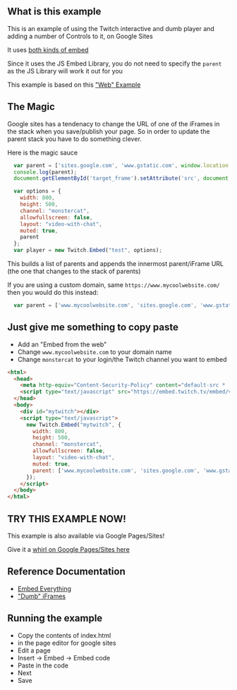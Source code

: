 ## What is this example

This is an example of using the Twitch interactive and dumb player and adding a number of Controls to it, on Google Sites

It uses [both kinds of embed](https://dev.twitch.tv/docs/embed/)

Since it uses the JS Embed Library, you do not need to specify the `parent` as the JS Library will work it out for you

This example is based on this ["Web" Example](https://github.com/BarryCarlyon/twitch_misc/tree/master/player/html)

## The Magic

Google sites has a tendenacy to change the URL of one of the iFrames in the stack when you save/publish your page.
So in order to update the parent stack you have to do something clever.

Here is the magic sauce

```javascript
  var parent = ['sites.google.com', 'www.gstatic.com', window.location.host];
  console.log(parent);
  document.getElementById('target_frame').setAttribute('src', document.getElementById('target_frame').getAttribute('src') + '&parent=' + parent.join('&parent='));

  var options = {
    width: 800,
    height: 500,
    channel: "monstercat",
    allowfullscreen: false,
    layout: "video-with-chat",
    muted: true,
    parent
  };
  var player = new Twitch.Embed("test", options);
```

This builds a list of parents and appends the innermost parent/iFrame URL (the one that changes to the stack of parents)

If you are using a custom domain, same `https://www.mycoolwebsite.com/` then you would do this instead:

```javascript
  var parent = ['www.mycoolwebsite.com', 'sites.google.com', 'www.gstatic.com', window.location.host];
```

## Just give me something to copy paste

- Add an "Embed from the web"
- Change `www.mycoolwebsite.com` to your domain name
- Change `monstercat` to your login/the Twitch channel you want to embed

```html
<html>
  <head>
    <meta http-equiv="Content-Security-Policy" content="default-src * 'unsafe-inline'">
    <script type="text/javascript" src="https://embed.twitch.tv/embed/v1.js"></script>
  </head>
  <body>
    <div id="mytwitch"></div>
    <script type="text/javascript">
      new Twitch.Embed("mytwitch", {
        width: 800,
        height: 500,
        channel: "monstercat",
        allowfullscreen: false,
        layout: "video-with-chat",
        muted: true,
        parent: ['www.mycoolwebsite.com', 'sites.google.com', 'www.gstatic.com', window.location.host]
      });
    </script>
  </body>
</html>
```

## TRY THIS EXAMPLE NOW!

This example is also available via Google Pages/Sites!

Give it a [whirl on Google Pages/Sites here](https://sites.google.com/view/barry-twitch-embed-test/home)

## Reference Documentation

- [Embed Everything](https://dev.twitch.tv/docs/embed/everything)
- ["Dumb" iFrames](https://dev.twitch.tv/docs/embed/video-and-clips)

## Running the example

- Copy the contents of index.html
- in the page editor for google sites
- Edit a page
- Insert -> Embed -> Embed code
- Paste in the code
- Next
- Save
